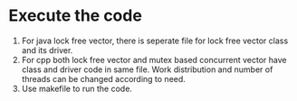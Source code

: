 # Execute the code      
1. For java lock free vector, there is seperate file for lock free vector class and its driver.
2. For cpp both lock free vector and mutex based concurrent vector have class and driver code in same file. Work distribution and number of threads can be changed according to need.
3. Use makefile to run the code.